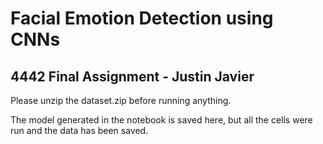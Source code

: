 # Facial Emotion Detection using CNNs
## 4442 Final Assignment - Justin Javier

Please unzip the dataset.zip before running anything.

The model generated in the notebook is saved here, but all the cells were run and the data has been saved.

